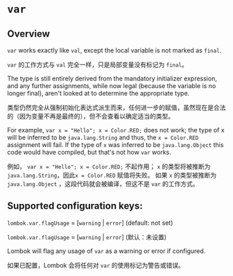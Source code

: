 # `var`

## Overview


`var` works exactly like `val`, except the local variable is not marked as `final`.


`var` 的工作方式与 `val` 完全一样，只是局部变量没有标记为 `final`。


The type is still entirely derived from the mandatory initializer expression, and any further assignments, while now legal (because the variable is no longer final), aren't looked at to determine the appropriate type.


类型仍然完全从强制初始化表达式派生而来，任何进一步的赋值，虽然现在是合法的（因为变量不再是最终的），但不会查看以确定适当的类型。

For example, `var x = "Hello"; x = Color.RED;` does not work; the type of x will be inferred to be `java.lang.String` and thus, the `x = Color.RED` assignment will fail. 
If the type of `x` was inferred to be `java.lang.Object` this code would have compiled, but that's not how `var` works.


例如， `var x = "Hello"; x = Color.RED;` 不起作用； `x` 的类型将被推断为`java.lang.String`，因此`x = Color.RED` 赋值将失败。
如果 `x` 的类型被推断为 `java.lang.Object` ，这段代码就会被编译，但这不是 `var` 的工作方式。


## Supported configuration keys:


`lombok.var.flagUsage` = [`warning` | `error`] (default: not set)


`lombok.var.flagUsage` = [`warning` | `error`] (默认：未设置)


Lombok will flag any usage of `var` as a warning or error if configured.


如果已配置，Lombok 会将任何对 `var` 的使用标记为警告或错误。
